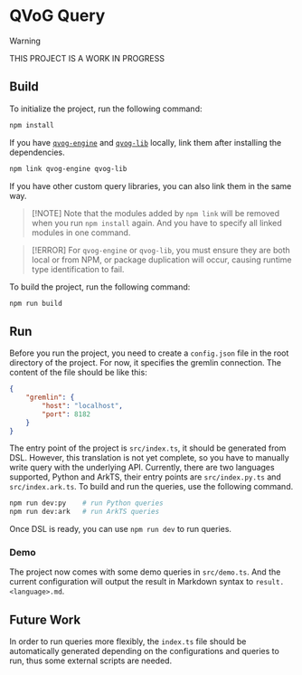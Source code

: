 # QVoG Query

> [!WARNING]
> THIS PROJECT IS A WORK IN PROGRESS

## Build

To initialize the project, run the following command:

```bash
npm install
```

If you have [`qvog-engine`](https://github.com/QVoG-BUAA/QVoG-Engine-TS) and [`qvog-lib`](https://github.com/QVoG-BUAA/QVoG-Lib-TS) locally, link them after installing the dependencies.

```bash
npm link qvog-engine qvog-lib
```

If you have other custom query libraries, you can also link them in the same way.

> [!NOTE] Note that the modules added by `npm link` will be removed when you run `npm install` again. And you have to specify all linked modules in one command.

> [!ERROR] For `qvog-engine` or `qvog-lib`, you must ensure they are both local or from NPM, or package duplication will occur, causing runtime type identification to fail.

To build the project, run the following command:

```bash
npm run build
```

## Run

Before you run the project, you need to create a `config.json` file in the root directory of the project. For now, it specifies the gremlin connection. The content of the file should be like this:

```json
{
    "gremlin": {
        "host": "localhost",
        "port": 8182
    }
}
```

The entry point of the project is `src/index.ts`, it should be generated from DSL. However, this translation is not yet complete, so you have to manually write query with the underlying API. Currently, there are two languages supported, Python and ArkTS, their entry points are `src/index.py.ts` and `src/index.ark.ts`. To build and run the queries, use the following command.

```bash
npm run dev:py    # run Python queries
npm run dev:ark   # run ArkTS queries
```

Once DSL is ready, you can use `npm run dev` to run queries.

### Demo

The project now comes with some demo queries in `src/demo.ts`. And the current configuration will output the result in Markdown syntax to `result.<language>.md`.

## Future Work

In order to run queries more flexibly, the `index.ts` file should be automatically generated depending on the configurations and queries to run, thus some external scripts are needed.
